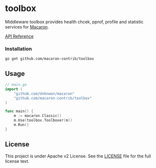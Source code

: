 toolbox
=======

Middleware toolbox provides health chcek, pprof, profile and statistic services for [Macaron](https://github.com/Unknwon/macaron).

[API Reference](https://gowalker.org/github.com/macaron-contrib/toolbox)

### Installation

	go get github.com/macaron-contrib/toolbox
	
## Usage

```go
// main.go
import (
	"github.com/Unknwon/macaron"
	"github.com/macaron-contrib/toolbox"
)

func main() {
  	m := macaron.Classic()
  	m.Use(toolbox.Toolboxer(m))
	m.Run()
}
```

## License

This project is under Apache v2 License. See the [LICENSE](LICENSE) file for the full license text.